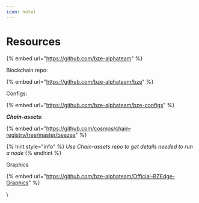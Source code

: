 ```yaml
---
icon: hotel
---
```


# Resources

{% embed url="https://github.com/bze-alphateam" %}

Blockchain repo:

{% embed url="https://github.com/bze-alphateam/bze" %}

Configs:&#x20;

{% embed url="https://github.com/bze-alphateam/bze-configs" %}

_**Chain-assets**_:&#x20;

{% embed url="https://github.com/cosmos/chain-registry/tree/master/beezee" %}

{% hint style="info" %}
_Use Chain-assets repo to get details needed to run a node_
{% endhint %}

Graphics

{% embed url="https://github.com/bze-alphateam/Official-BZEdge-Graphics" %}

\
